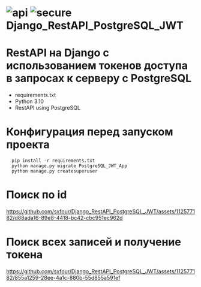 # ![api](https://github.com/sxfour/Django_RestAPI_PostgreSQL_JWT/assets/112577182/8f959976-9fd4-43f4-a1bd-733c5ff10163) ![secure](https://github.com/sxfour/Django_RestAPI_PostgreSQL_JWT/assets/112577182/cd28a484-d266-463e-a6b0-2b26d3560127) Django_RestAPI_PostgreSQL_JWT

# RestAPI на Django с использованием токенов доступа в запросах к серверу c PostgreSQL
- requirements.txt
- Python 3.10
- RestAPI using PostgreSQL
  
# Конфигурация перед запуском проекта
      pip install -r requirements.txt
      python manage.py migrate PostgreSQL_JWT_App
      python manage.py createsuperuser
# Поиск по id
https://github.com/sxfour/Django_RestAPI_PostgreSQL_JWT/assets/112577182/d88ada16-89e8-4418-bc42-cbc951ec962d

# Поиск всех записей и получение токена
https://github.com/sxfour/Django_RestAPI_PostgreSQL_JWT/assets/112577182/855a1259-28ee-4a1c-880b-55d855a591ef
